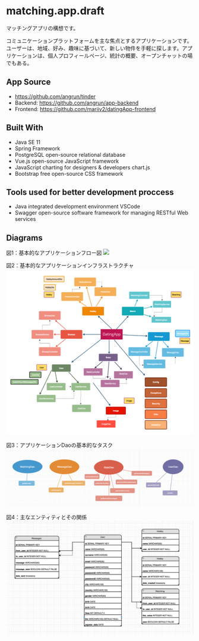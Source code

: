 # matching.app.draft
マッチングアプリの構想です。

コミュニケーションプラットフォームを主な焦点とするアプリケーションです。ユーザーは、地域、好み、趣味に基づいて、新しい物件を手軽に探します。アプリケーションは、個人プロフィールページ、統計の概要、オープンチャットの場でもある。

## App Source
- https://github.com/angrun/tinder
- Backend: https://github.com/angrun/app-backend
- Frontend: https://github.com/mariiv2/datingApp-frontend

## Built With
- Java SE 11
- Spring Framework
- PostgreSQL open-source relational database
- Vue.js open-source JavaScript framework
- JavaScript charting for designers & developers chart.js
- Bootstrap free open-source CSS framework

## Tools used for better development proccess
- Java integrated development environment VSCode
- Swagger open-source software framework for managing RESTful Web services

## Diagrams
図1：基本的なアプリケーションフロー図
![](./image/daig01.basic_app_flow.png)

図2：基本的なアプリケーションインフラストラクチャ
![](./image/diag02.basic_app_infra.png)

図3：アプリケーションDaoの基本的なタスク
![](./image/diag03.basic_tasks_in_dao.png)

図4：主なエンティティとその関係
![](./image/diag04.main_entity_and_relation.png)
